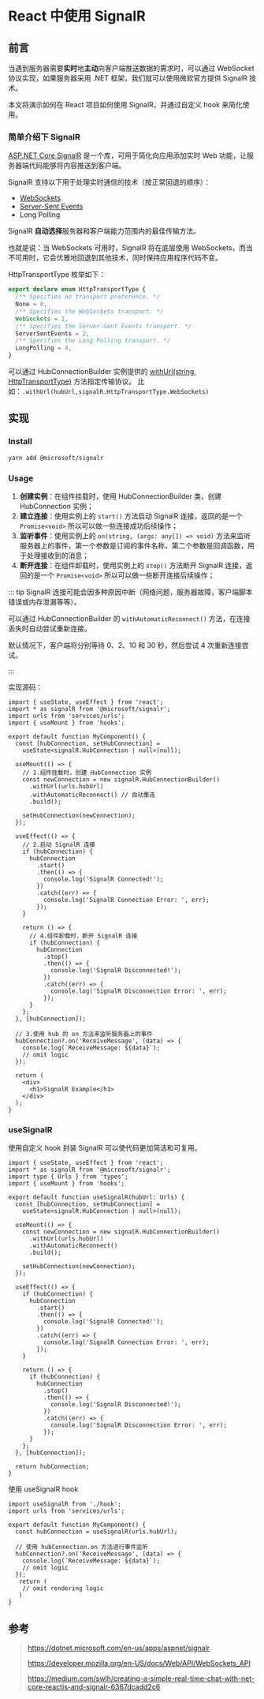 # React 中使用 SignalR

## 前言

当遇到服务器需要**实时**地**主动**向客户端推送数据的需求时，可以通过 WebSocket 协议实现，如果服务器采用 .NET 框架，我们就可以使用微软官方提供 SignalR 技术。

本文将演示如何在 React 项目如何使用 SignalR，并通过自定义 hook 来简化使用。

### 简单介绍下 SignalR

[ASP.NET Core SignalR](https://learn.microsoft.com/en-us/aspnet/core/signalr/introduction?view=aspnetcore-7.0) 是一个库，可用于简化向应用添加实时 Web 功能，让服务器端代码能够将内容推送到客户端。

SignalR 支持以下用于处理实时通信的技术（按正常回退的顺序）：

- [WebSockets](https://developer.mozilla.org/en-US/docs/Web/API/WebSockets_API)
- [Server-Sent Events](https://developer.mozilla.org/en-US/docs/Web/API/Server-sent_events)
- Long Polling

SignalR **自动选择**服务器和客户端能力范围内的最佳传输方法。

也就是说：当 WebSockets 可用时，SignalR 将在底层使用 WebSockets，而当不可用时，它会优雅地回退到其他技术，同时保持应用程序代码不变。

HttpTransportType 枚举如下：

```typescript
export declare enum HttpTransportType {
  /** Specifies no transport preference. */
  None = 0,
  /** Specifies the WebSockets transport. */
  WebSockets = 1,
  /** Specifies the Server-Sent Events transport. */
  ServerSentEvents = 2,
  /** Specifies the Long Polling transport. */
  LongPolling = 4,
}
```

可以通过 HubConnectionBuilder 实例提供的 [withUrl(string, HttpTransportType)](https://learn.microsoft.com/en-us/javascript/api/@microsoft/signalr/hubconnectionbuilder?view=signalr-js-latest#@microsoft-signalr-hubconnectionbuilder-withurl-1) 方法指定传输协议。
比如：`.withUrl(hubUrl,signalR.HttpTransportType.WebSockets)`

## 实现

### Install

```bash
yarn add @microsoft/signalr
```

### Usage

1. **创建实例**：在组件挂载时，使用 HubConnectionBuilder 类，创建 HubConnection 实例；
2. **建立连接**：使用实例上的 `start()` 方法启动 SignalR 连接，返回的是一个 `Promise<void>` 所以可以做一些连接成功后续操作；
3. **监听事件**：使用实例上的 `on(string, (args: any[]) => void)` 方法来监听服务器上的事件，第一个参数是订阅的事件名称，第二个参数是回调函数，用于处理接收到的消息；
4. **断开连接**：在组件卸载时，使用实例上的 `stop()` 方法断开 SignalR 连接，返回的是一个 `Promise<void>` 所以可以做一些断开连接后续操作；

::: tip
SignalR 连接可能会因多种原因中断（网络问题，服务器故障，客户端脚本错误或内存泄漏等等）。

可以通过 HubConnectionBuilder 的 `withAutomaticReconnect()` 方法，在连接丢失时自动尝试重新连接。

默认情况下，客户端将分别等待 0、2、10 和 30 秒，然后尝试 4 次重新连接尝试。

:::

实现源码：

```tsx
import { useState, useEffect } from 'react';
import * as signalR from '@microsoft/signalr';
import urls from 'services/urls';
import { useMount } from 'hooks';

export default function MyComponent() {
  const [hubConnection, setHubConnection] =
    useState<signalR.HubConnection | null>(null);

  useMount(() => {
    // 1.组件挂载时，创建 HubConnection 实例
    const newConnection = new signalR.HubConnectionBuilder()
      .withUrl(urls.hubUrl)
      .withAutomaticReconnect() // 自动重连
      .build();

    setHubConnection(newConnection);
  });

  useEffect(() => {
    // 2.启动 SignalR 连接
    if (hubConnection) {
      hubConnection
        .start()
        .then(() => {
          console.log('SignalR Connected!');
        })
        .catch((err) => {
          console.log('SignalR Connection Error: ', err);
        });
    }

    return () => {
      // 4.组件卸载时，断开 SignalR 连接
      if (hubConnection) {
        hubConnection
          .stop()
          .then(() => {
            console.log('SignalR Disconnected!');
          })
          .catch((err) => {
            console.log('SignalR Disconnection Error: ', err);
          });
      }
    };
  }, [hubConnection]);

  // 3.使用 hub 的 on 方法来监听服务器上的事件
  hubConnection?.on('ReceiveMessage', (data) => {
    console.log(`ReceiveMessage: ${data}`);
    // omit logic
  });

  return (
    <div>
      <h1>SignalR Example</h1>
    </div>
  );
}
```

### useSignalR

使用自定义 hook 封装 SignalR 可以使代码更加简洁和可复用。

```tsx
import { useState, useEffect } from 'react';
import * as signalR from '@microsoft/signalr';
import type { Urls } from 'types';
import { useMount } from 'hooks';

export default function useSignalR(hubUrl: Urls) {
  const [hubConnection, setHubConnection] =
    useState<signalR.HubConnection | null>(null);

  useMount(() => {
    const newConnection = new signalR.HubConnectionBuilder()
      .withUrl(urls.hubUrl)
      .withAutomaticReconnect()
      .build();

    setHubConnection(newConnection);
  });

  useEffect(() => {
    if (hubConnection) {
      hubConnection
        .start()
        .then(() => {
          console.log('SignalR Connected!');
        })
        .catch((err) => {
          console.log('SignalR Connection Error: ', err);
        });
    }

    return () => {
      if (hubConnection) {
        hubConnection
          .stop()
          .then(() => {
            console.log('SignalR Disconnected!');
          })
          .catch((err) => {
            console.log('SignalR Disconnection Error: ', err);
          });
      }
    };
  }, [hubConnection]);

  return hubConnection;
}
```

使用 useSignalR hook

```tsx
import useSignalR from './hook';
import urls from 'services/urls';

export default function MyComponent() {
  const hubConnection = useSignalR(urls.hubUrl);

  // 使用 hubConnection.on 方法进行事件监听
  hubConnection?.on('ReceiveMessage', (data) => {
    console.log(`ReceiveMessage: ${data}`);
    // omit logic
  });
   return (
    // omit rendering logic
   )
}
```

## 参考

> https://dotnet.microsoft.com/en-us/apps/aspnet/signalr
>
> https://developer.mozilla.org/en-US/docs/Web/API/WebSockets_API
>
> https://medium.com/swlh/creating-a-simple-real-time-chat-with-net-core-reactjs-and-signalr-6367dcadd2c6
